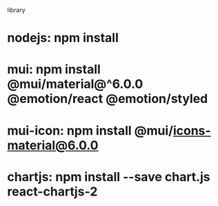 library
# nodejs: npm install
# mui: npm install @mui/material@^6.0.0 @emotion/react @emotion/styled
# mui-icon: npm install @mui/icons-material@6.0.0
# chartjs: npm install --save chart.js react-chartjs-2